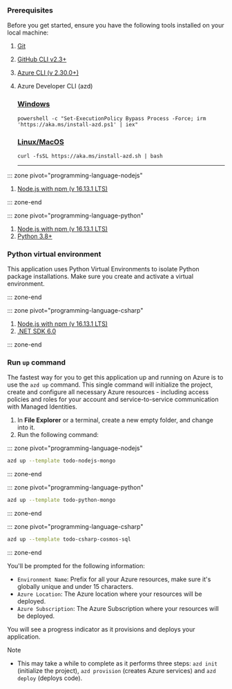
### Prerequisites

Before you get started, ensure you have the following tools installed on your local machine:
1. [Git](https://git-scm.com/)
1. [GitHub CLI v2.3+](https://github.com/cli/cli)
1. [Azure CLI (v 2.30.0+)](/cli/azure/install-azure-cli)
1. Azure Developer CLI (azd)
    ### [Windows](#tab/windows)

    ```
    powershell -c "Set-ExecutionPolicy Bypass Process -Force; irm 'https://aka.ms/install-azd.ps1' | iex"
    ```

    ### [Linux/MacOS](#tab/linuxmac)

    ```
    curl -fsSL https://aka.ms/install-azd.sh | bash 
    ```

    ---

::: zone pivot="programming-language-nodejs"
1. [Node.js with npm (v 16.13.1 LTS)](https://nodejs.org/)

::: zone-end

::: zone pivot="programming-language-python"
1. [Node.js with npm (v 16.13.1 LTS)](https://nodejs.org/)
1. [Python 3.8+](https://www.python.org/downloads/)

### Python virtual environment

This application uses Python Virtual Environments to isolate Python package installations. Make sure you create and activate a virtual environment.

::: zone-end

::: zone pivot="programming-language-csharp"
1. [Node.js with npm (v 16.13.1 LTS)](https://nodejs.org/)
1. [.NET SDK 6.0](https://dotnet.microsoft.com/en-us/download/dotnet/6.0)

::: zone-end

### Run `up` command

The fastest way for you to get this application up and running on Azure is to use the `azd up` command. This single command will initialize the project, create and configure all necessary Azure resources - including access policies and roles for your account and service-to-service communication with Managed Identities.

1. In **File Explorer** or a terminal, create a new empty folder, and change into it. 
1. Run the following command:

::: zone pivot="programming-language-nodejs"

```bash
azd up --template todo-nodejs-mongo
```

::: zone-end

::: zone pivot="programming-language-python"

```bash
azd up --template todo-python-mongo
```

::: zone-end

::: zone pivot="programming-language-csharp"

```bash
azd up --template todo-csharp-cosmos-sql
```

::: zone-end


You'll be prompted for the following information:

- `Environment Name`: Prefix for all your Azure resources, make sure it's globally unique and under 15 characters.
- `Azure Location`: The Azure location where your resources will be deployed.
- `Azure Subscription`: The Azure Subscription where your resources will be deployed.

You will see a progress indicator as it provisions and deploys your application.

> [!NOTE] 
> * This may take a while to complete as it performs three steps: `azd init` (initialize the project), `azd provision` (creates Azure services) and `azd deploy` (deploys code). 